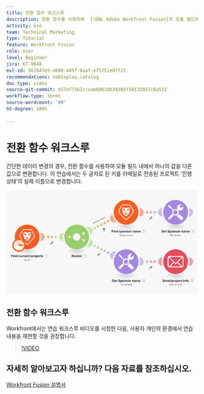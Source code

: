 ```yaml
---
title: 전환 함수 워크스루
description: 전환 함수를 사용하여  [!DNL Adobe Workfront Fusion]의 모듈 필드에서 한 값을 다른 값으로 변환하는 방법을 알아봅니다.
activity: use
team: Technical Marketing
type: Tutorial
feature: Workfront Fusion
role: User
level: Beginner
jira: KT-9048
exl-id: 567847e5-a690-445f-8aaf-ef5751e0ff21
recommendations: noDisplay,catalog
doc-type: video
source-git-commit: d17df7162ccaab6b62db34209f50131927c0a532
workflow-type: tm+mt
source-wordcount: '99'
ht-degree: 100%

---
```


# 전환 함수 워크스루

간단한 데이터 변경의 경우, 전환 함수를 사용하여 모듈 필드 내에서 하나의 값을 다른 값으로 변환합니다. 이 연습에서는 두 글자로 된 키를 이메일로 전송된 프로젝트 ‘진행 상태’의 실제 이름으로 변경합니다.

![전환 함수를 사용하는 이미지](assets/beyond-basic-modules-3.png)

## 전환 함수 워크스루

Workfront에서는 연습 워크스루 비디오를 시청한 다음, 사용자 개인의 환경에서 연습 내용을 재현할 것을 권장합니다.

>[!VIDEO](https://video.tv.adobe.com/v/335289/?quality=12&learn=on&enablevpops)



## 자세히 알아보고자 하십니까? 다음 자료를 참조하십시오.

[Workfront Fusion 설명서](https://experienceleague.adobe.com/docs/workfront/using/adobe-workfront-fusion/workfront-fusion-2.html?lang=ko-KR)
